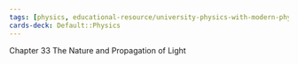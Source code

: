 ```yaml
---
tags: [physics, educational-resource/university-physics-with-modern-physics-15th-edition-2019, study-note] 
cards-deck: Default꞉꞉Physics
---
```



Chapter 33 The Nature and Propagation of Light
